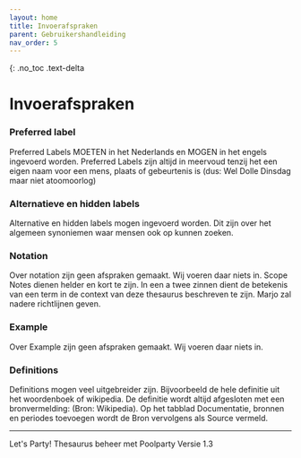 ```yaml
---
layout: home
title: Invoerafspraken
parent: Gebruikershandleiding
nav_order: 5
---
```

{: .no_toc .text-delta

# Invoerafspraken

### Preferred label

Preferred Labels MOETEN in het Nederlands en MOGEN in het engels ingevoerd worden.
Preferred Labels zijn altijd in meervoud tenzij het een eigen naam voor een mens, plaats of
gebeurtenis is (dus: Wel Dolle Dinsdag maar niet atoomoorlog)

### Alternatieve en hidden labels
Alternative en hidden labels mogen ingevoerd worden. Dit zijn over het algemeen
synoniemen waar mensen ook op kunnen zoeken.

### Notation
Over notation zijn geen afspraken gemaakt. Wij voeren daar niets in.
Scope Notes dienen helder en kort te zijn. In een a twee zinnen dient de betekenis van een
term in de context van deze thesaurus beschreven te zijn. Marjo zal nadere richtlijnen
geven.

### Example
Over Example zijn geen afspraken gemaakt. Wij voeren daar niets in.

### Definitions
Definitions mogen veel uitgebreider zijn. Bijvoorbeeld de hele definitie uit het woordenboek
of wikipedia. De definitie wordt altijd afgesloten met een bronvermelding: (Bron: Wikipedia).
Op het tabblad Documentatie, bronnen en periodes toevoegen wordt de Bron vervolgens als
Source vermeld.


---

Let's Party! Thesaurus beheer met Poolparty Versie 1.3